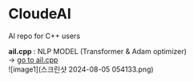 # CloudeAI
AI repo for C++ users

**ail.cpp** : NLP MODEL (Transformer & Adam optimizer)  
-> [go to ail.cpp](ail.cpp)  
![image1](스크린샷 2024-08-05 054133.png)
